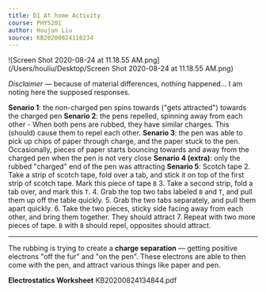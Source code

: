```yaml
---
title: D1 At home Activity
course: PHYS201
author: Houjun Liu
source: KB20200824110234
---
```



![Screen Shot 2020-08-24 at 11.18.55 AM.png](/Users/houliu/Desktop/Screen Shot 2020-08-24 at 11.18.55 AM.png)

*Disclaimer* — because of material differences, nothing happened… I am noting here the supposed responses.

**Senario 1**: the non-charged pen spins towards ("gets attracted") towards the charged pen
**Senario 2**: the pens repelled, spinning away from each other
    - When both pens are rubbed, they have similar charges. This (should) cause them to repel each other.
**Senario 3**: the pen was able to pick up chips of paper through charge, and the paper stuck to the pen. Occasionally, pieces of paper starts bouncing towards and away from the charged pen when the pen is not very close
**Senario 4 (extra)**: only the rubbed "charged" end of the pen was attracting
**Senario 5**: Scotch tape
    2. Take a strip of scotch tape, fold over a tab, and stick it on top of the first strip of scotch tape. Mark this piece of tape `B`
    3. Take a second strip, fold a tab over, and mark this `T`.
    4. Grab the top two tabs labeled `B` and `T`, and pull them up off the table quickly. 
    5. Grab the two tabs separately, and pull them apart quickly.
    6. Take the two pieces, sticky side facing away from each other, and bring them together. They should attract
    7. Repeat with two more pieces of tape. `B` with `B` should repel, opposites should attract.

***

The rubbing is trying to create a **charge separation** — getting positive electrons "off the fur" and "on the pen". These electrons are able to then come with the pen, and attract various things like paper and pen. 

**Electrostatics Worksheet** KB20200824134844.pdf